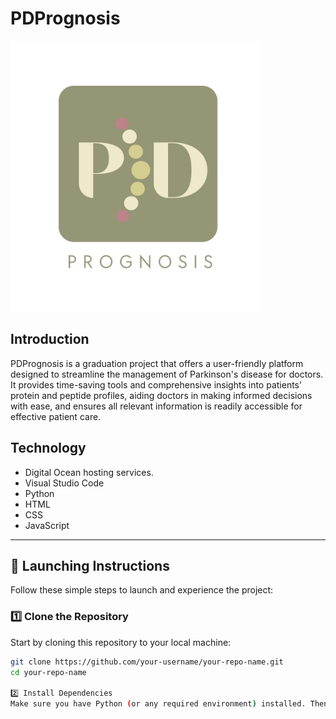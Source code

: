 # PDPrognosis

<img src="./static/PD.jpeg" width='400'>

## Introduction
PDPrognosis is a graduation project that offers a user-friendly platform designed to streamline the management of Parkinson's disease for doctors. It provides time-saving tools and comprehensive insights into patients' protein and peptide profiles, aiding doctors in making informed decisions with ease, and ensures all relevant information is readily accessible for effective patient care.

## Technology
- Digital Ocean hosting services.
- Visual Studio Code
- Python
- HTML
- CSS
- JavaScript

---

## 🚀 Launching Instructions

Follow these simple steps to launch and experience the project:

### 1️⃣ Clone the Repository
Start by cloning this repository to your local machine:
```bash
git clone https://github.com/your-username/your-repo-name.git
cd your-repo-name

2️⃣ Install Dependencies
Make sure you have Python (or any required environment) installed. Then, install the necessary dependencies:
